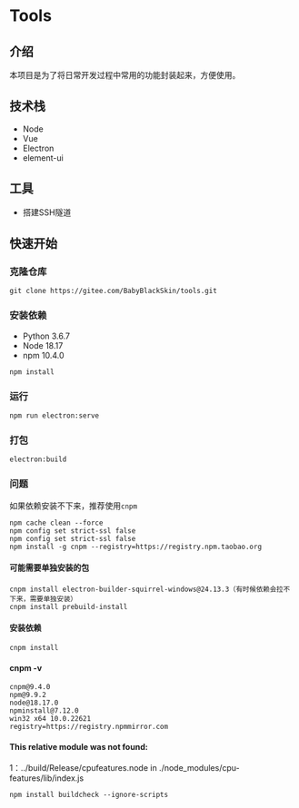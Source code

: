 # Tools
## 介绍
本项目是为了将日常开发过程中常用的功能封装起来，方便使用。

## 技术栈
- Node
- Vue
- Electron
- element-ui

## 工具
- 搭建SSH隧道

## 快速开始
### 克隆仓库
``` 
git clone https://gitee.com/BabyBlackSkin/tools.git
```
### 安装依赖
- Python 3.6.7
- Node 18.17
- npm 10.4.0
```
npm install
```

### 运行
```
npm run electron:serve
```

### 打包
```
electron:build
```

### 问题
如果依赖安装不下来，推荐使用```cnpm```
```
npm cache clean --force
npm config set strict-ssl false
npm config set strict-ssl false
npm install -g cnpm --registry=https://registry.npm.taobao.org
```
#### 可能需要单独安装的包
```
cnpm install electron-builder-squirrel-windows@24.13.3（有时候依赖会拉不下来，需要单独安装）
cnpm install prebuild-install
```

#### 安装依赖
```
cnpm install
```
#### cnpm -v
```
cnpm@9.4.0
npm@9.9.2
node@18.17.0
npminstall@7.12.0
win32 x64 10.0.22621
registry=https://registry.npmmirror.com
```
#### This relative module was not found:
1：../build/Release/cpufeatures.node in ./node_modules/cpu-features/lib/index.js

```
npm install buildcheck --ignore-scripts
```
